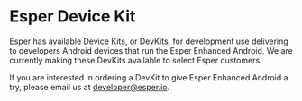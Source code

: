 # Esper Device Kit
Esper has available Device Kits, or DevKits, for development use delivering to developers Android devices that run the Esper Enhanced Android. We are currently making these DevKits available to select Esper customers. 

If you are interested in ordering a DevKit to give Esper Enhanced Android a try, please email us at developer@esper.io.
